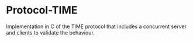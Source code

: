 # Protocol-TIME

Implementation in C of the TIME protocol that includes a concurrent server and clients to validate the behaviour.

